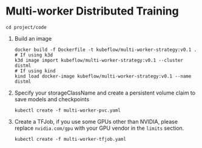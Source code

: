 # Multi-worker Distributed Training

```
cd project/code
```

1.  Build an image
    ```
    docker build -f Dockerfile -t kubeflow/multi-worker-strategy:v0.1 .
    # If using k3d
    k3d image import kubeflow/multi-worker-strategy:v0.1 --cluster distml
    # If using kind
    kind load docker-image kubeflow/multi-worker-strategy:v0.1 --name distml
    ```

2.  Specify your storageClassName and create a persistent volume claim to save 
    models and checkpoints
    ```
    kubectl create -f multi-worker-pvc.yaml
    ```

3.  Create a TFJob, if you use some GPUs other than NVIDIA, please replace 
    `nvidia.com/gpu` with your GPU vendor in the `limits` section.
    ```
    kubectl create -f multi-worker-tfjob.yaml
    ```

